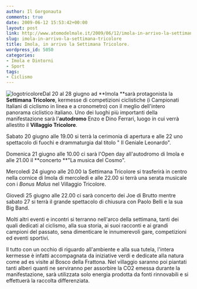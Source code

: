 ```yaml
---
author: Il Gorgonauta
comments: true
date: 2009-06-12 15:53:42+00:00
layout: post
link: http://www.atomodelmale.it/2009/06/12/imola-in-arrivo-la-settimana-tricolore/
slug: imola-in-arrivo-la-settimana-tricolore
title: Imola, in arrivo la Settimana Tricolore.
wordpress_id: 5050
categories:
- Imola e Dintorni
- Sport
tags:
- Ciclismo
---
```


![logotricolore](http://www.atomodelmale.it/wp-content/uploads/2009/06/logotricolore.jpg)Dal 20 al 28 giugno ad **Imola **sarà protagonista la **Settimana Tricolore**, kermesse di competizioni ciclistiche (i Campionati Italiani di ciclismo in linea e a cronometro) con il meglio dell'intero panorama ciclistico italiano. Uno dei luoghi più importanti della manifestazione sarà l'**autodromo** Enzo e Dino Ferrari, luogo in cui verrà allestito il **Villaggio Tricolore**.

Sabato 20 giugno alle 19.00 si terrà la cerimonia di apertura e alle 22 uno spettacolo di fuochi e drammaturgia dal titolo " Il Geniale Leonardo".

Domenica 21 giugno alle 10.00 ci sarà l'Open day all'autodromo di Imola e alle 21.00 il **concerto **"La musica del Cosmo".

Mercoledì 24 giugno alle 20.00 la Settimana Tricolore si trasferirà in centro nella cornice di Imola di mercoledì e alle 22.00 si terrà una serata musicale con i _Bonus Malus_ nel Villaggio Tricolore.

<!-- more -->


Giovedì 25 giugno alle 22.00 ci sarà concerto dei Joe di Brutto mentre sabato 27 si terrà il grande spettacolo di chiusura con Paolo Belli e la sua Big Band.

Molti altri eventi e incontri si terranno nell'arco della settimana, tanti dei quali dedicati al ciclismo, alla sua storia, ai suoi racconti e ai grandi campioni del passato, sena dimenticare le innumerevoli gare, competizioni ed eventi sportivi.

Il tutto con un occhio di riguardo all'ambiente e alla sua tutela, l'intera kermesse è infatti accompagnata da iniziative verdi e dedicate alla natura come ad es visite al Bosco della Frattona. Nel villaggio saranno poi piantati tanti alberi quanti ne serviranno per assorbire la CO2 emessa durante la manifestazione, sarà utilizzata solo energia prodotta da fonti rinnovabili e si effettuerà la raccolta differenziata.
